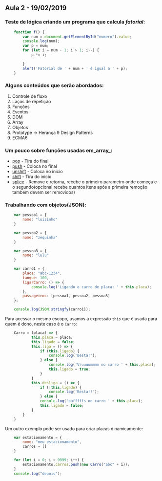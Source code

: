 ## Aula 2 - 19/02/2019

### Teste de lógica criando um programa que calcula _fatorial_:

``` javascript
    function f() {
        var num = document.getElementById("numero").value;
        console.log(num);
        var p = num;
        for (let i = num - 1; i > 1; i--) {
            p *= i;
            
        }
        alert('Fatorial de ' + num + ' é igual a ' + p);
    }
```

### Alguns conteúdos que serão abordados: 

1.  Controle de fluxo
2.  Laços de repetição
3.  Funções
4.  Eventos
5.  DOM
6.  Array
7.  Objetos
8.  Prototype -> Herança
9   Design Patterns
10. ECMA6

### Um pouco sobre funções usadas em_array_:

-   [pop](https://developer.mozilla.org/en-US/docs/Web/JavaScript/Reference/Global_Objects/Array/pop) - Tira do final
-   [push](https://developer.mozilla.org/en-US/docs/Web/JavaScript/Reference/Global_Objects/Array/push) - Coloca no final
-   [unshift](https://developer.mozilla.org/en-US/docs/Web/JavaScript/Reference/Global_Objects/Array/unshift) - Coloca no inicio
-   [shift](https://developer.mozilla.org/en-US/docs/Web/JavaScript/Reference/Global_Objects/Array/shift) - Tira do inicio
-   [splice](https://developer.mozilla.org/en-US/docs/Web/JavaScript/Reference/Global_Objects/Array/slice) - Remove e retorna, recebe o primeiro parametro onde começa e o segundo(opcional recebe quantos itens após a primeira remoção também devem ser removidos)

### Trabalhando com objetos(JSON):

``` javascript
    var pessoa1 = {
        nome: "luizinho"
    }

    var pessoa2 = {
        nome: "zequinha"
    }

    var pessoa3 = { 
        nome: "lulu"
    }

    var carro1 = {
        placa: "abc-1234",
        tanque: 100,
        ligarCarro: () => {
            console.log('Ligando o carro de placa: ' + this.placa);
        },
        passageiros: [pessoa1, pessoa2, pessoa3]
    };

    console.log(JSON.stringfy(carro1));
```

Para acessar o mesmo escopo, usamos a expressão `this` que é usada para quem é dono, neste caso é o `Carro`: 

``` javascript
    Carro = (placa) => {
            this.placa = placa;
            this.ligado = false;
            this.liga = () => {
                if (this.ligado) {
                    console.log('Besta!');
                } else {
                    console.log('Vruuuummmm no carro ' + this.placa);
                    this.ligado = true;
                }
            }
            this.desliga = () => {
                if (!this.ligado) {
                    console.log('Besta!!');
                } else {
                console.log('pufffffs no carro ' + this.placa);
                this.ligado = false;
            }
        }
    }
```

Um outro exemplo pode ser usado para criar placas dinamicamente: 

``` javascript
    var estacionamento = {
        nome: "meu estacionamento",
        carros = []
    }

    for (let i = 0; i < 9999; i++) {
        estacionamento.carros.push(new Carro("abc" + i));
    }
    console.log("depois");
```